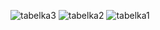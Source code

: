 ![tabelka3](https://github.com/user-attachments/assets/3af7873e-9aeb-44df-af1d-f22484cb69fe)
![tabelka2](https://github.com/user-attachments/assets/466ce329-325f-47b8-b31e-95ddb96a7b41)
![tabelka1](https://github.com/user-attachments/assets/e2394992-2092-4858-a282-e25a4309fd51)
